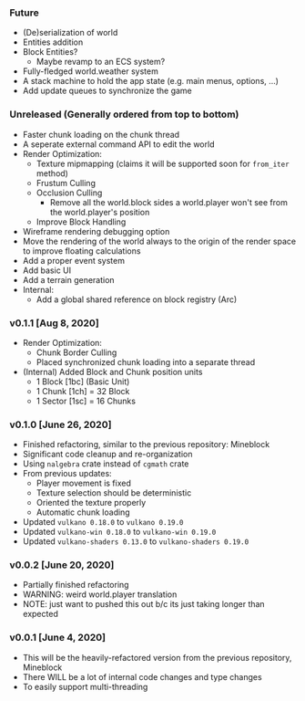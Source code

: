 ### Future
* (De)serialization of world
* Entities addition
* Block Entities?
    * Maybe revamp to an ECS system?
* Fully-fledged world.weather system
* A stack machine to hold the app state (e.g. main menus, options, ...)
* Add update queues to synchronize the game

### Unreleased (Generally ordered from top to bottom)
* Faster chunk loading on the chunk thread
* A seperate external command API to edit the world
* Render Optimization:
    * Texture mipmapping (claims it will be supported soon for `from_iter` method)
    * Frustum Culling
    * Occlusion Culling
        * Remove all the world.block sides a world.player won't see from the world.player's position
    * Improve Block Handling
* Wireframe rendering debugging option
* Move the rendering of the world always to the origin of the render space
 to improve floating calculations
* Add a proper event system
* Add basic UI
* Add a terrain generation
* Internal:
    * Add a global shared reference on block registry (Arc<T>)

### v0.1.1 [Aug 8, 2020]
* Render Optimization:
    * Chunk Border Culling
    * Placed synchronized chunk loading into a separate thread
* (Internal) Added Block and Chunk position units
    * 1 Block [1bc] (Basic Unit)
    * 1 Chunk [1ch] = 32 Block
    * 1 Sector [1sc] = 16 Chunks

### v0.1.0 [June 26, 2020]
* Finished refactoring, similar to the previous repository: Mineblock
* Significant code cleanup and re-organization
* Using `nalgebra` crate instead of `cgmath` crate
* From previous updates:
    * Player movement is fixed
    * Texture selection should be deterministic
    * Oriented the texture properly
    * Automatic chunk loading
* Updated `vulkano 0.18.0` to `vulkano 0.19.0`
* Updated `vulkano-win 0.18.0` to `vulkano-win 0.19.0`
* Updated `vulkano-shaders 0.13.0` to `vulkano-shaders 0.19.0`

### v0.0.2 [June 20, 2020]
* Partially finished refactoring
* WARNING: weird world.player translation
* NOTE: just want to pushed this out b/c its just taking longer than expected

### v0.0.1 [June 4, 2020]
* This will be the heavily-refactored version from the previous repository, Mineblock
* There WILL be a lot of internal code changes and type changes
* To easily support multi-threading
